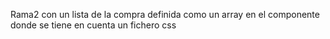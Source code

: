 Rama2 con un lista de la compra definida como un array en el componente donde se tiene en cuenta un fichero css

